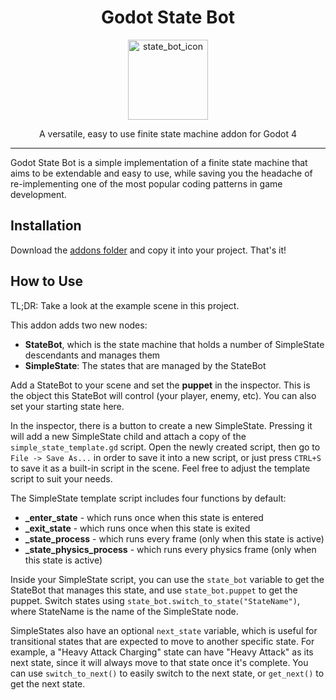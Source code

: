 <div align="center">
 <h1>Godot State Bot</h1>
 <img width="128" height="128" alt="state_bot_icon" src="https://github.com/user-attachments/assets/ac4753dc-2f55-4f02-8c44-b845c1908da0" />
 <p>A versatile, easy to use finite state machine addon for Godot 4</p>
</div>

---

Godot State Bot is a simple implementation of a finite state machine that aims to be extendable and easy to use, while saving you the headache of re-implementing one of the most popular coding patterns in game development.

## Installation

Download the [addons folder](/Project/addons) and copy it into your project. That's it!

## How to Use

TL;DR: Take a look at the example scene in this project.

This addon adds two new nodes:

* **StateBot**, which is the state machine that holds a number of SimpleState descendants and manages them
* **SimpleState**: The states that are managed by the StateBot

Add a StateBot to your scene and set the **puppet** in the inspector. This is the object this StateBot will control (your player, enemy, etc). You can also set your starting state here.

In the inspector, there is a button to create a new SimpleState. Pressing it will add a new SimpleState child and attach a copy of the `simple_state_template.gd` script. Open the newly created script, then go to `File -> Save As...` in order to save it into a new script, or just press `CTRL+S` to save it as a built-in script in the scene. Feel free to adjust the template script to suit your needs.

The SimpleState template script includes four functions by default:

* **_enter_state** - which runs once when this state is entered
* **_exit_state** - which runs once when this state is exited
* **_state_process** - which runs every frame (only when this state is active)
* **_state_physics_process** - which runs every physics frame (only when this state is active)

Inside your SimpleState script, you can use the `state_bot` variable to get the StateBot that manages this state, and use `state_bot.puppet` to get the puppet. Switch states using `state_bot.switch_to_state("StateName")`, where StateName is the name of the SimpleState node.

SimpleStates also have an optional `next_state` variable, which is useful for transitional states that are expected to move to another specific state. For example, a "Heavy Attack Charging" state can have "Heavy Attack" as its next state, since it will always move to that state once it's complete. You can use `switch_to_next()` to easily switch to the next state, or `get_next()` to get the next state.
